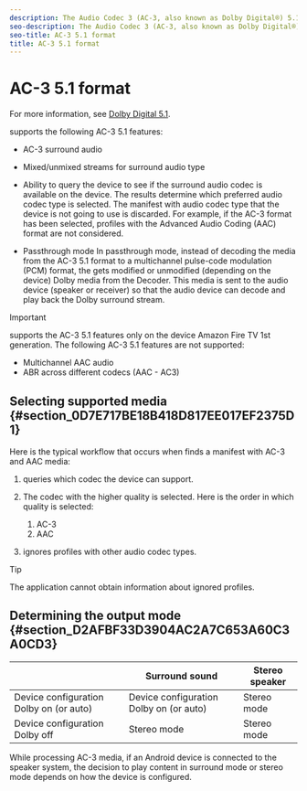 ```yaml
---
description: The Audio Codec 3 (AC-3, also known as Dolby Digital®) 5.1 format, allows content providers to compress the size of multichannel audio files without impairing the sound quality. AC-3 is a 5.1 format, which means that it provides five full-bandwidth channels for a richer user experience.
seo-description: The Audio Codec 3 (AC-3, also known as Dolby Digital®) 5.1 format, allows content providers to compress the size of multichannel audio files without impairing the sound quality. AC-3 is a 5.1 format, which means that it provides five full-bandwidth channels for a richer user experience.
seo-title: AC-3 5.1 format
title: AC-3 5.1 format
---
```


# AC-3 5.1 format

For more information, see [Dolby Digital 5.1](http://www.dolby.com/us/en/technologies/dolby-digital.html).

supports the following AC-3 5.1 features:
* AC-3 surround audio
* Mixed/unmixed streams for surround audio type
* Ability to query the device to see if the surround audio codec is available on the device.
  The results determine which preferred audio codec type is selected. The manifest with audio codec type that the device is not going to use is discarded. For example, if the AC-3 format has been selected, profiles with the Advanced Audio Coding (AAC) format are not considered.
  
  
* Passthrough mode
  In passthrough mode, instead of decoding the media from the AC-3 5.1 format to a multichannel pulse-code modulation (PCM) format, the  gets modified or unmodified (depending on the device) Dolby media from the Decoder. This media is sent to the audio device (speaker or receiver) so that the audio device can decode and play back the Dolby surround stream.
  
  

>[!IMPORTANT]
>
>supports the AC-3 5.1 features only on the device Amazon Fire TV 1st generation.
The following AC-3 5.1 features are not supported:
* Multichannel AAC audio
* ABR across different codecs (AAC - AC3)

## Selecting supported media {#section_0D7E717BE18B418D817EE017EF2375D1}

Here is the typical workflow that occurs when  finds a manifest with AC-3 and AAC media:
1. queries which codec the device can support.
1. The codec with the higher quality is selected.
   Here is the order in which quality is selected:
    1. AC-3
    1. AAC
   
   
1. ignores profiles with other audio codec types.
>[!TIP]
>
>The application cannot obtain information about ignored profiles.

## Determining the output mode {#section_D2AFBF33D3904AC2A7C653A60C3A0CD3}

<table id="table_D502BA77AAB4455E86DD0F6B417C5629"> 
 <tgroup cols="3"> 
  <colspec colnum="1" colname="col1" colwidth="*" /> 
  <colspec colnum="2" colname="col2" colwidth="*" /> 
  <colspec colnum="3" colname="col3" colwidth="*" /> 
  <thead> 
   <tr> 
    <th colname="col1" class="entry"> </th> 
    <th colname="col2" class="entry">Surround sound </th> 
    <th colname="col3" class="entry">Stereo speaker </th> 
   </tr> 
  </thead> 
  <tbody> 
   <tr> 
    <td colname="col1">Device configuration Dolby on (or auto) </td> 
    <td colname="col2">Device configuration Dolby on (or auto) </td> 
    <td colname="col3">Stereo mode </td> 
   </tr> 
   <tr> 
    <td colname="col1">Device configuration Dolby off </td> 
    <td colname="col2">Stereo mode </td> 
    <td colname="col3">Stereo mode </td> 
   </tr> 
  </tbody> 
 </tgroup> 
</table>

While processing AC-3 media, if an Android device is connected to the speaker system, the decision to play content in surround mode or stereo mode depends on how the device is configured.

